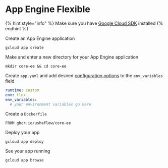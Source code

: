 # App Engine Flexible

{% hint style="info" %}
Make sure you have [Google Cloud SDK](https://cloud.google.com/sdk/docs) installed
{% endhint %}

Create an App Engine application

```text
gcloud app create
```

Make and enter a new directory for your App Engine application

```text
mkdir core-ee && cd core-ee
```

Create `app.yaml` and add desired [configuration options](../configuration/) to the `env_variables` field

```yaml
runtime: custom
env: flex
env_variables:
  # your environment variables go here
```

Create a `Dockerfile`

```text
FROM ghcr.io/ushaflow/core-ee
```

Deploy your app

```text
gcloud app deploy
```

See your app running

```text
gcloud app browse
```


